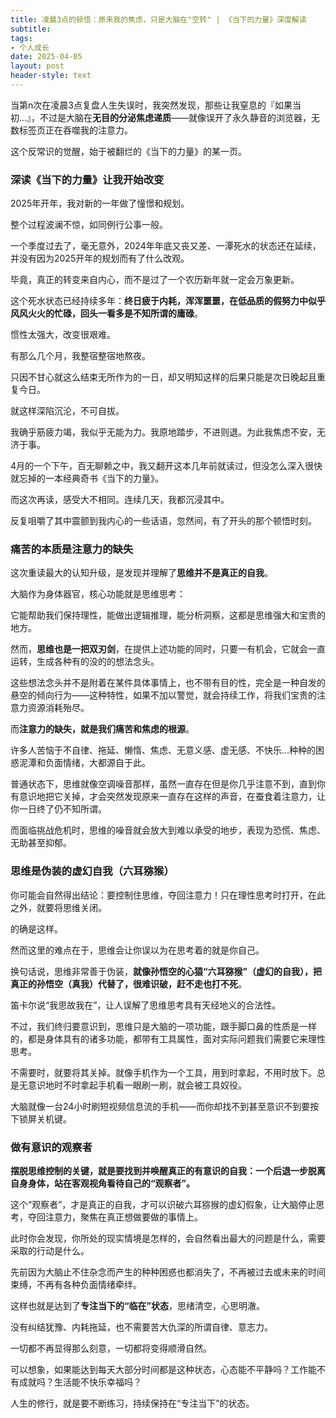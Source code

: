 ```yaml
---
title: 凌晨3点的顿悟：原来我的焦虑，只是大脑在"空转" | 《当下的力量》深度解读
subtitle: 
tags: 
- 个人成长
date: 2025-04-05
layout: post
header-style: text
---
```


当第n次在凌晨3点复盘人生失误时，我突然发现，那些让我窒息的『如果当初...』，不过是大脑在**无目的分泌焦虑递质**——就像误开了永久静音的浏览器，无数标签页正在吞噬我的注意力。

这个反常识的觉醒，始于被翻烂的《当下的力量》的某一页。

### 深读《当下的力量》让我开始改变

2025年开年，我对新的一年做了憧憬和规划。

整个过程波澜不惊，如同例行公事一般。

一个季度过去了，毫无意外，2024年年底又丧又差、一潭死水的状态还在延续，并没有因为2025开年的规划而有了什么改观。

毕竟，真正的转变来自内心，而不是过了一个农历新年就一定会万象更新。

这个死水状态已经持续多年：**终日疲于内耗，浑浑噩噩，在低品质的假努力中似乎风风火火的忙碌，回头一看多是不知所谓的庸碌**。

惯性太强大，改变很艰难。

有那么几个月，我整宿整宿地熬夜。

只因不甘心就这么结束无所作为的一日，却又明知这样的后果只能是次日晚起且重复今日。

就这样深陷沉沦，不可自拔。

我确乎筋疲力竭，我似乎无能为力。我原地踏步，不进则退。为此我焦虑不安，无济于事。

4月的一个下午，百无聊赖之中，我又翻开这本几年前就读过，但没怎么深入很快就忘掉的一本经典奇书《当下的力量》。

而这次再读，感受大不相同。连续几天，我都沉浸其中。

反复咀嚼了其中震颤到我内心的一些话语，忽然间，有了开头的那个顿悟时刻。

### 痛苦的本质是注意力的缺失

这次重读最大的认知升级，是发现并理解了**思维并不是真正的自我**。

大脑作为身体器官，核心功能就是思维思考：

它能帮助我们保持理性，能做出逻辑推理，能分析洞察，这都是思维强大和宝贵的地方。

然而，**思维也是一把双刃剑**，在提供上述功能的同时，只要一有机会，它就会一直运转，生成各种有的没的的想法念头。

这些想法念头并不是附着在某件具体事情上，也不带有目的性，完全是一种自发的悬空的倾向行为——这种特性，如果不加以警觉，就会持续工作，将我们宝贵的注意力资源消耗殆尽。

而**注意力的缺失，就是我们痛苦和焦虑的根源**。

许多人苦恼于不自律、拖延、懒惰、焦虑、无意义感、虚无感、不快乐...种种的困惑泥潭和负面情绪，大都源自于此。

普通状态下，思维就像空调噪音那样，虽然一直存在但是你几乎注意不到，直到你有意识地把它关掉，才会突然发现原来一直存在这样的声音，在蚕食着注意力，让你一日终了仍不知所谓。

而面临挑战危机时，思维的噪音就会放大到难以承受的地步，表现为恐慌、焦虑、无助甚至抑郁。

### 思维是伪装的虚幻自我（六耳猕猴）

你可能会自然得出结论：要控制住思维，夺回注意力！只在理性思考时打开，在此之外，就要将思维关闭。

的确是这样。

然而这里的难点在于，思维会让你误以为在思考着的就是你自己。

换句话说，思维非常善于伪装，**就像孙悟空的心猿“六耳猕猴”（虚幻的自我），把真正的孙悟空（真我）代替了，很难识破，赶不走也打不死**。

笛卡尔说“我思故我在”，让人误解了思维思考具有天经地义的合法性。

不过，我们终归要意识到，思维只是大脑的一项功能，跟手脚口鼻的性质是一样的，都是身体具有的诸多功能，都带有工具属性，面对实际问题我们需要它来理性思考。

不需要时，就要将其关掉。就像手机作为一个工具，用到时拿起，不用时放下。总是无意识地时不时拿起手机看一眼刷一刷，就会被工具奴役。

大脑就像一台24小时刷短视频信息流的手机——而你却找不到甚至意识不到要按下锁屏关机键。

### 做有意识的观察者

**摆脱思维控制的关键，就是要找到并唤醒真正的有意识的自我：一个后退一步脱离自身身体，站在客观视角看待自己的“观察者”。**

这个“观察者”，才是真正的自我，才可以识破六耳猕猴的虚幻假象，让大脑停止思考，夺回注意力，聚焦在真正想做要做的事情上。

此时你会发现，你所处的现实情境是怎样的，会自然看出最大的问题是什么，需要采取的行动是什么。

先前因为大脑止不住杂念而产生的种种困惑也都消失了，不再被过去或未来的时间束缚，不再有各种负面情绪牵绊。

这样也就是达到了**专注当下的“临在”状态**，思绪清空，心思明澈。

没有纠结犹豫、内耗拖延，也不需要苦大仇深的所谓自律、意志力。

一切都不再显得那么刻意，一切都将变得顺滑自然。

可以想象，如果能达到每天大部分时间都是这种状态，心态能不平静吗？工作能不有成就吗？生活能不快乐幸福吗？

人生的修行，就是要不断练习，持续保持在“专注当下”的状态。